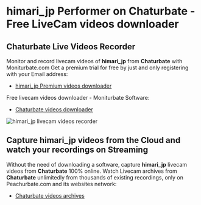 # himari_jp Performer on Chaturbate - Free LiveCam videos downloader

## Chaturbate Live Videos Recorder

Monitor and record livecam videos of **himari_jp** from **Chaturbate** with Moniturbate.com
Get a premium trial for free by just and only registering with your Email address:
* [himari_jp Premium videos downloader](https://moniturbate.com/request-demo-licence-key.html)

Free livecam videos downloader - Moniturbate Software:
* [Chaturbate videos downloader](https://moniturbate.com/moniturbate-download-software.html)

![himari_jp livecam videos recorder](https://peachurnet.com/templates/moniturbate-software.png)


## Capture himari_jp videos from the Cloud and watch your recordings on Streaming

Without the need of downloading a software, capture **himari_jp** livecam videos from **Chaturbate** 100% online.
Watch Livecam archives from **Chaturbate** unlimitedly from thousands of existing recordings, only on Peachurbate.com and its websites network:
* [Chaturbate videos archives](https://peachurnet.com/)